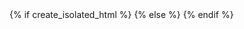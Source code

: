 <!DOCTYPE html>
<html lang="en">
<head>
    <meta charset="UTF-8">
    <meta name="viewport" content="width=device-width, initial-scale=1.0">
    <title>About TalkLink</title>
    {% if create_isolated_html %}
    <style>
    {% include "styles.css" %}
    </style>
    {% else %}
    <link rel="stylesheet" href="{{styles_file_path}}">
    {% endif %}
    <link href="https://fonts.googleapis.com/css2?family=Roboto:wght@300;400;500;700&display=swap" rel="stylesheet">
    <link rel="stylesheet" href="https://cdnjs.cloudflare.com/ajax/libs/font-awesome/6.4.0/css/all.min.css">
    <style>
        /* Additional styles specific to the About page */
        .about-section {
            max-width: 800px;
            margin: 0 auto;
            padding: 0 20px;
        }
        
        .about-content {
            background-color: var(--color-content-bg);
            border-radius: 8px;
            box-shadow: 0 2px 8px var(--color-shadow);
            padding: 30px;
            margin-bottom: 30px;
        }
        
        .about-content h2 {
            color: var(--color-primary);
            margin-bottom: 20px;
            padding-bottom: 10px;
            border-bottom: 1px solid var(--color-border);
        }
        
        .about-content p {
            margin-bottom: 20px;
            line-height: 1.7;
        }
        
        .about-content ul {
            margin-bottom: 20px;
            padding-left: 20px;
        }
        
        .about-content li {
            margin-bottom: 10px;
        }
        
        .team-section {
            display: grid;
            grid-template-columns: repeat(auto-fill, minmax(200px, 1fr));
            gap: 20px;
            margin-top: 30px;
        }
        
        .team-member {
            text-align: center;
        }
        
        .team-member img {
            width: 120px;
            height: 120px;
            border-radius: 50%;
            object-fit: cover;
            margin-bottom: 10px;
            border: 3px solid var(--color-primary);
        }
        
        .team-member h3 {
            margin-bottom: 5px;
            color: var(--color-text);
        }
        
        .team-member p {
            color: var(--color-muted);
            font-size: 0.9rem;
            margin-bottom: 10px;
        }
        
        .team-member .social-links {
            display: flex;
            justify-content: center;
            gap: 10px;
        }
        
        .feature-grid {
            display: grid;
            grid-template-columns: repeat(auto-fill, minmax(250px, 1fr));
            gap: 20px;
            margin-top: 30px;
        }
        
        .feature-card {
            background-color: var(--color-hover);
            border-radius: 8px;
            padding: 20px;
            text-align: center;
            transition: all 0.3s ease;
        }
        
        .feature-card:hover {
            transform: translateY(-5px);
            box-shadow: 0 5px 15px var(--color-shadow);
        }
        
        .feature-card i {
            font-size: 2.5rem;
            color: var(--color-primary);
            margin-bottom: 15px;
        }
        
        .feature-card h3 {
            margin-bottom: 10px;
            color: var(--color-text);
        }
        
        .feature-card p {
            color: var(--color-muted);
            font-size: 0.9rem;
        }
        
        /* Dark mode adjustments */
        .dark-mode .about-content {
            background-color: var(--dark-content-bg);
        }
        
        .dark-mode .feature-card {
            background-color: var(--dark-header-bg);
        }
        
        .dark-mode .team-member h3,
        .dark-mode .feature-card h3 {
            color: var(--dark-text);
        }
        
        @media (max-width: 768px) {
            .team-section {
                grid-template-columns: repeat(auto-fill, minmax(150px, 1fr));
            }
            
            .feature-grid {
                grid-template-columns: 1fr;
            }
            
            .about-content {
                padding: 20px;
            }
        }
    </style>
</head>
<body>
    <div class="page-container">
        <!-- Hero Section -->
        <header class="hero">
            <div class="hero-content">
                <div class="logo-container">
                    <svg class="logo" fill="currentColor" viewBox="0 0 1024 1024" version="1.1" xmlns="http://www.w3.org/2000/svg"><path d="M344.854 687.167c26.725 56.8 66.665 111.099 118.91 161.654-109.515-16.445-200.574-83.285-250.026-175.73l131.114 14.076zM461.776 177.924c-106.691 16.718-195.535 81.185-245.233 170.432l128.342-12.64c26.395-55.654 65.729-108.624 116.89-157.793zM502.016 337.406l1.78-163.191h-0.362c-57.402 50.103-101.083 104.341-130.194 161.745l128.774 1.45zM224.829 388.081l-23.709-0.211-23.439-0.304-1.84 169.497-94.898-170.523-52.909-0.575-2.593 241.198 23.589 0.331 23.468 0.211 1.871-173.871 97.645 174.957 50.256 0.575 2.564-241.289zM450.373 433.36l0.211-21.506 0.271-21.357-177.611-1.9-2.593 241.289 183.132 1.93 0.241-21.446 0.211-21.387-132.697-1.418 0.663-62.954 117.977 1.266 0.211-20.694 0.211-20.814-117.977-1.238 0.575-51.161 127.175 1.387zM691.15 568.256l-33.06-175.501-53.664-0.635-36.349 176.255-38.43-177.009-52.397-0.603 64.553 242.012 23.922 0.241 23.981 0.304 39.907-189.616 36.711 190.401 24.071 0.331 23.889 0.241 69.742-240.566-50.949-0.544-41.929 174.687zM529.708 174.514h-0.362l-1.748 163.162 128.866 1.359c-27.932-58.038-70.404-113.18-126.754-164.521zM804.932 340.603c-53.633-89.519-145.152-151.602-251.828-164.202 68.335 52.922 106.493 106.707 131.741 162.933l120.086 1.266zM554.925 849.786c109.455-14.028 201.386-78.448 252.927-168.876l-130.547 9.845c-27.963 56.197-69.108 109.589-122.378 159.03zM648.738 690.455l-124.914-1.359-1.69 155.833c54.961-47.872 97.462-99.846 126.602-154.475zM981.396 521.109c-11.763-10.407-35.052-19.757-70.074-27.873-24.132-5.791-39.907-10.528-47.267-14.629-7.513-3.953-11.283-9.593-11.191-16.861 0.061-9.923 3.771-17.979 11.101-23.5 7.209-5.34 17.283-8.084 30.044-7.904 14.781 0.121 26.725 3.682 35.867 10.407 9.079 6.788 13.998 15.867 14.721 27.391l49.077 0.603c-1.569-24.282-10.769-43.469-27.6-57.887-16.741-14.419-38.703-21.748-65.729-22.02-28.837-0.331-51.852 6.335-68.956 19.728-17.073 13.546-25.73 32.246-25.973 55.535-0.211 20.905 6.004 36.349 18.642 46.393 12.819 9.984 38.338 19.517 76.469 28.415 20.753 4.827 34.238 9.562 40.572 13.786 6.395 4.346 9.593 10.979 9.502 20.151-0.09 9.199-4.705 16.259-13.786 21.387-9.109 5.068-21.628 7.54-37.766 7.359-15.596-0.181-27.813-3.71-36.439-10.738-8.746-6.91-13.212-16.711-13.634-29.652l-48.534-0.512c0.875 26.063 9.895 46.213 26.908 60.511 17.043 14.419 40.844 21.689 71.278 21.989 30.495 0.304 54.598-5.942 72.578-19.154 18.038-13.151 27.088-30.979 27.328-53.664 0.362-22.503-5.429-38.974-17.134-49.26zM496.586 844.508l1.69-155.651-124.914-1.359c28.053 55.201 69.348 108.05 123.223 157.009z" /></svg>
                    <h1>TalkLink</h1>
                </div>
                <p class="hero-tagline">Interactive transcripts for your favorite videos</p>
                <div class="hero-actions">
                    <a href="https://buymeacoffee.com/talklink" target="_blank" class="bmc-button">
                        <img src="https://cdn.buymeacoffee.com/buttons/v2/default-yellow.png" alt="Buy Me A Coffee">
                        <span>Support TalkLink</span>
                    </a>
                    <button id="dark-mode-button" onClick="toggleDarkMode()" aria-label="Toggle dark mode">
                        <i class="fas fa-moon"></i>
                    </button>
                </div>
            </div>
        </header>
        
        <div class="container">
            <div class="about-section">
                <div class="about-content">
                    <h2>About TalkLink</h2>
                    <p>TalkLink is a powerful tool designed to enhance your video watching experience by providing interactive transcripts for your favorite YouTube videos. Our mission is to make video content more accessible, searchable, and interactive.</p>
                    
                    <p>Founded in 2023, TalkLink was born out of a simple idea: what if you could easily navigate through video content just like you navigate through text? We've built a platform that transforms passive video watching into an active, engaging experience.</p>
                    
                    <h2>Key Features</h2>
                    <div class="feature-grid">
                        {% for feature in features %}
                        <div class="feature-card">
                            <i class="{{ feature.icon }}"></i>
                            <h3>{{ feature.title }}</h3>
                            <p>{{ feature.description }}</p>
                        </div>
                        {% endfor %}
                    </div>
                    
                    <h2>How It Works</h2>
                    <p>TalkLink uses advanced speech recognition technology to generate accurate transcripts of YouTube videos. Our platform then processes these transcripts to make them interactive and searchable.</p>
                    
                    <p>Here's how you can use TalkLink:</p>
                    <ol>
                        {% for step in how_it_works %}
                        <li><strong>{{ step.title }}</strong> {{ step.description }}</li>
                        {% endfor %}
                    </ol>
                    
                    <h2>Our Team</h2>
                    <p>TalkLink is developed by a passionate team of developers, designers, and content enthusiasts who believe in making video content more accessible and interactive.</p>
                    
                    <div class="team-section">
                        {% for member in team_members %}
                        <div class="team-member">
                            <img src="{{ member.image }}" alt="{{ member.name }}">
                            <h3>{{ member.name }}</h3>
                            <p>{{ member.role }}</p>
                            <div class="social-links">
                                {% for social in member.social_links %}
                                <a href="{{ social.url }}" class="social-link"><i class="{{ social.icon }}"></i></a>
                                {% endfor %}
                            </div>
                        </div>
                        {% endfor %}
                    </div>
                    
                    <h2>Support TalkLink</h2>
                    <p>TalkLink is a passion project that aims to make video content more accessible and interactive. If you find our tool useful, consider supporting us to help keep the project running and growing.</p>
                    
                    <p>You can support TalkLink by:</p>
                    <ul>
                        {% for support_option in support_options %}
                        <li>{{ support_option.html|safe }}</li>
                        {% endfor %}
                    </ul>
                    
                    <h2>Contact Us</h2>
                    <p>Have questions, suggestions, or feedback? We'd love to hear from you! Reach out to us at <a href="mailto:{{ contact_email }}">{{ contact_email }}</a> or connect with us on social media.</p>
                </div>
            </div>
        </div>
        
        <!-- Footer -->
        <footer class="footer">
            <div class="footer-content">
                <div class="footer-logo">
                    <svg class="logo" fill="currentColor" viewBox="0 0 1024 1024" version="1.1" xmlns="http://www.w3.org/2000/svg"><path d="M344.854 687.167c26.725 56.8 66.665 111.099 118.91 161.654-109.515-16.445-200.574-83.285-250.026-175.73l131.114 14.076zM461.776 177.924c-106.691 16.718-195.535 81.185-245.233 170.432l128.342-12.64c26.395-55.654 65.729-108.624 116.89-157.793zM502.016 337.406l1.78-163.191h-0.362c-57.402 50.103-101.083 104.341-130.194 161.745l128.774 1.45z" /></svg>
                    <span>TalkLink</span>
                </div>
                <div class="footer-links">
                    <a href="{{ home_link }}" class="footer-link">Home</a>
                    <a href="{{ about_link }}" class="footer-link">About</a>
                    <a href="#" class="footer-link">Privacy</a>
                    <a href="#" class="footer-link">Terms</a>
                    <a href="https://buymeacoffee.com/talklink" target="_blank" class="footer-link">Support</a>
                </div>
                <div class="footer-social">
                    {% for social in social_links %}
                    <a href="{{ social.url }}" class="social-link"><i class="{{ social.icon }}"></i></a>
                    {% endfor %}
                </div>
            </div>
            <div class="footer-bottom">
                <p>&copy; {{ current_year }} TalkLink. All rights reserved.</p>
            </div>
        </footer>
    </div>
    
    {% if create_isolated_html %}
    <script>
    {% include "script.js" %}
    </script>
    {% else %}
    <script>
        // Dark mode toggle functionality
        function toggleDarkMode() {
            document.body.classList.toggle('dark-mode');
            
            // Save preference to localStorage
            if (document.body.classList.contains('dark-mode')) {
                localStorage.setItem('darkMode', 'enabled');
                document.getElementById('dark-mode-button').innerHTML = '<i class="fas fa-sun"></i>';
            } else {
                localStorage.setItem('darkMode', 'disabled');
                document.getElementById('dark-mode-button').innerHTML = '<i class="fas fa-moon"></i>';
            }
        }
        
        // Check for saved dark mode preference
        document.addEventListener('DOMContentLoaded', function() {
            if (localStorage.getItem('darkMode') === 'enabled') {
                document.body.classList.add('dark-mode');
                document.getElementById('dark-mode-button').innerHTML = '<i class="fas fa-sun"></i>';
            }
        });
    </script>
    {% endif %}
</body>
</html> 